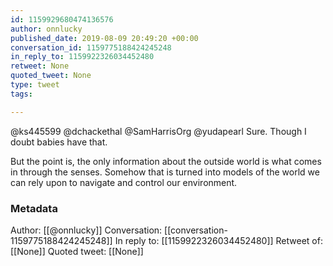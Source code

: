 ```yaml
---
id: 1159929680474136576
author: onnlucky
published_date: 2019-08-09 20:49:20 +00:00
conversation_id: 1159775188424245248
in_reply_to: 1159922326034452480
retweet: None
quoted_tweet: None
type: tweet
tags:

---
```


@ks445599 @dchackethal @SamHarrisOrg @yudapearl Sure. Though I doubt babies have that.

But the point is, the only information about the outside world is what comes in through the senses. Somehow that is turned into models of the world we can rely upon to navigate and control our environment.

### Metadata

Author: [[@onnlucky]]
Conversation: [[conversation-1159775188424245248]]
In reply to: [[1159922326034452480]]
Retweet of: [[None]]
Quoted tweet: [[None]]
